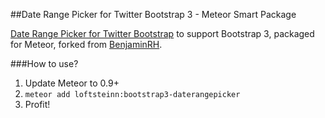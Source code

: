 ##Date Range Picker for Twitter Bootstrap 3 - Meteor Smart Package

[Date Range Picker for Twitter Bootstrap](https://github.com/dangrossman/bootstrap-daterangepicker) to support Bootstrap 3, packaged for Meteor, forked from [BenjaminRH](https://github.com/BenjaminRH/meteor-bootstrap-daterangepicker).

###How to use?

1. Update Meteor to 0.9+
2. `meteor add loftsteinn:bootstrap3-daterangepicker`
3. Profit!
